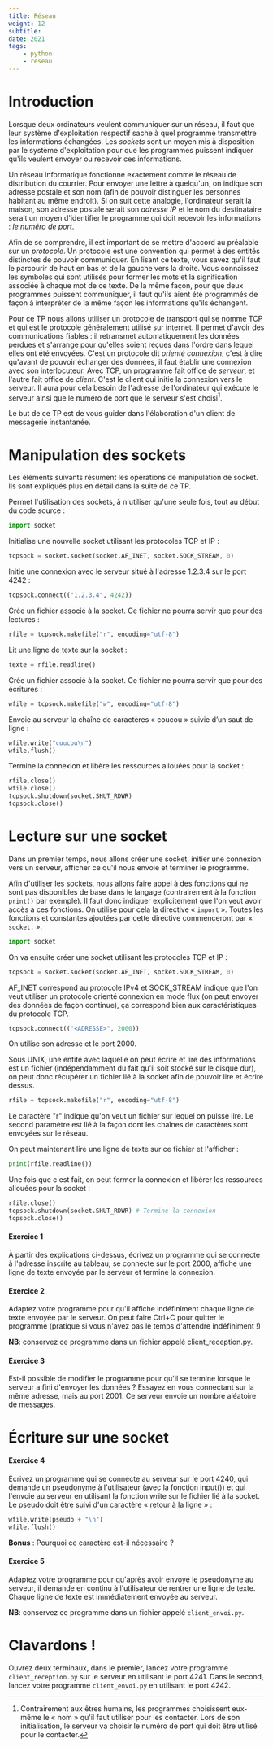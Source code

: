 ```yaml
---
title: Réseau
weight: 12
subtitle: 
date: 2021
tags:
    - python
    - reseau
---
```


# Introduction

Lorsque deux ordinateurs veulent communiquer sur un réseau, il faut que leur
système d'exploitation respectif sache à quel programme transmettre les
informations échangées. Les *sockets* sont un moyen mis à disposition par le
système d'exploitation pour que les programmes puissent indiquer qu'ils veulent
envoyer ou recevoir ces informations.

Un réseau informatique fonctionne exactement comme le réseau de distribution du
courrier. Pour envoyer une lettre à quelqu'un, on indique son adresse postale et
son nom (afin de pouvoir distinguer les personnes habitant au même endroit). Si
on suit cette analogie, l'ordinateur serait la maison, son adresse postale
serait son *adresse IP* et le nom du destinataire serait un moyen d'identifier
le programme qui doit recevoir les informations : *le numéro de port*.

Afin de se comprendre, il est important de se mettre d'accord au préalable sur
un *protocole*. Un protocole est une convention qui permet à des entités
distinctes de pouvoir communiquer. En lisant ce texte, vous savez qu'il faut le
parcourir de haut en bas et de la gauche vers la droite. Vous connaissez les
symboles qui sont utilisés pour former les mots et la signification associée à
chaque mot de ce texte. De la même façon, pour que deux programmes puissent
communiquer, il faut qu'ils aient été programmés de façon à interpréter de la
même façon les informations qu'ils échangent.

Pour ce TP nous allons utiliser un protocole de transport qui se nomme TCP et
qui est le protocole généralement utilisé sur internet. Il permet d'avoir des
communications fiables : il retransmet automatiquement les données perdues et
s'arrange pour qu'elles soient reçues dans l'ordre dans lequel elles ont été
envoyées. C'est un protocole dit *orienté connexion*, c'est à dire qu'avant de
pouvoir échanger des données, il faut établir une connexion avec son
interlocuteur. Avec TCP, un programme fait office de *serveur*, et l'autre fait
office de *client*.  C'est le client qui initie la connexion vers le serveur. Il
aura pour cela besoin de l'adresse de l'ordinateur qui exécute le serveur ainsi
que le numéro de port que le serveur s'est choisi[^1].

Le but de ce TP est de vous guider dans l'élaboration d'un client de messagerie
instantanée.

# Manipulation des sockets

Les éléments suivants résument les opérations de manipulation de socket. Ils
sont expliqués plus en détail dans la suite de ce TP.

Permet l'utilisation des sockets, à n'utiliser qu'une seule fois, tout au début
du code source :

```python
import socket
```

Initialise une nouvelle socket utilisant les protocoles TCP et IP :

```python
tcpsock = socket.socket(socket.AF_INET, socket.SOCK_STREAM, 0)
```

Initie une connexion avec le serveur situé à l'adresse 1.2.3.4 sur le port 4242
:

```python
tcpsock.connect(("1.2.3.4", 4242))
```

Crée un fichier associé à la socket. Ce fichier ne pourra servir que pour des
lectures :

```python
rfile = tcpsock.makefile("r", encoding="utf-8")
```

Lit une ligne de texte sur la socket :

```python
texte = rfile.readline()
```

Crée un fichier associé à la socket. Ce fichier ne pourra servir que pour des
écritures :

```python
wfile = tcpsock.makefile("w", encoding="utf-8")
```

Envoie au serveur la chaîne de caractères « coucou » suivie d’un saut de ligne :

```python
wfile.write("coucou\n")
wfile.flush()
```

Termine la connexion et libère les ressources allouées pour la socket :

```python
rfile.close()
wfile.close()
tcpsock.shutdown(socket.SHUT_RDWR)
tcpsock.close()
```

# Lecture sur une socket

Dans un premier temps, nous allons créer une socket, initier une
connexion vers un serveur, afficher ce qu'il nous envoie et terminer le
programme.

Afin d'utiliser les sockets, nous allons faire appel à des fonctions qui
ne sont pas disponibles de base dans le langage (contrairement à la
fonction `print()` par exemple). Il faut donc indiquer explicitement que
l'on veut avoir accès à ces fonctions. On utilise pour cela la directive
« `import` ». Toutes les fonctions et constantes ajoutées par cette
directive commenceront par « `socket.` ».

```python
import socket
```

On va ensuite créer une socket utilisant les protocoles TCP et IP :

```python
tcpsock = socket.socket(socket.AF_INET, socket.SOCK_STREAM, 0)
```

AF_INET correspond au protocole IPv4 et SOCK_STREAM indique que l'on veut
utiliser un protocole orienté connexion en mode flux (on peut envoyer des
données de façon continue), ça correspond bien aux caractéristiques du protocole
TCP.

```python
tcpsock.connect(("<ADRESSE>", 2000))
```

On utilise son adresse et le port 2000.

Sous UNIX, une entité avec laquelle on peut écrire et lire des informations est
un fichier (indépendamment du fait qu'il soit stocké sur le disque dur), on peut
donc récupérer un fichier lié à la socket afin de pouvoir lire et écrire dessus.

```python
rfile = tcpsock.makefile("r", encoding="utf-8")
```

Le caractère "r" indique qu'on veut un fichier sur lequel on puisse lire. Le
second paramètre est lié à la façon dont les chaînes de caractères sont envoyées
sur le réseau.

On peut maintenant lire une ligne de texte sur ce fichier et l'afficher :

```python
print(rfile.readline())
```

Une fois que c'est fait, on peut fermer la connexion et libérer les
ressources allouées pour la socket :

```python
rfile.close()
tcpsock.shutdown(socket.SHUT_RDWR) # Termine la connexion
tcpsock.close()
```

#### Exercice 1

À partir des explications ci-dessus, écrivez un programme qui se connecte à
l'adresse inscrite au tableau, se connecte sur le port 2000, affiche une ligne
de texte envoyée par le serveur et termine la connexion.

#### Exercice 2

Adaptez votre programme pour qu'il affiche indéfiniment chaque ligne de texte
envoyée par le serveur. On peut faire Ctrl+C pour quitter le programme (pratique
si vous n'avez pas le temps d'attendre indéfiniment !)

**NB**: conservez ce programme dans un fichier appelé client_reception.py.

#### Exercice 3

Est-il possible de modifier le programme pour qu'il se termine lorsque le
serveur a fini d'envoyer les données ? Essayez en vous connectant sur la même
adresse, mais au port 2001. Ce serveur envoie un nombre aléatoire de messages.

# Écriture sur une socket

#### Exercice 4

Écrivez un programme qui se connecte au serveur sur le port 4240, qui demande un
pseudonyme à l'utilisateur (avec la fonction input()) et qui l'envoie au serveur
en utilisant la fonction write sur le fichier lié à la socket. Le pseudo doit
être suivi d'un caractère « retour à la ligne » :

```python
wfile.write(pseudo + "\n")
wfile.flush()
```

**Bonus** : Pourquoi ce caractère est-il nécessaire ?

#### Exercice 5

Adaptez votre programme pour qu'après avoir envoyé le pseudonyme au serveur, il
demande en continu à l'utilisateur de rentrer une ligne de texte. Chaque ligne
de texte est immédiatement envoyée au serveur.

**NB**: conservez ce programme dans un fichier appelé `client_envoi.py`.

# Clavardons !

Ouvrez deux terminaux, dans le premier, lancez votre programme
`client_reception.py` sur le serveur en utilisant le port 4241. Dans le second,
lancez votre programme `client_envoi.py` en utilisant le port 4242.

[^1]: Contrairement aux êtres humains, les programmes choisissent eux-même le «
  nom » qu'il faut utiliser pour les contacter. Lors de son initialisation, le
  serveur va choisir le numéro de port qui doit être utilisé pour le contacter.
